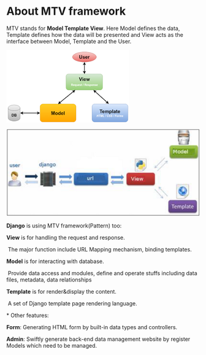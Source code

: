 # About MTV framework

MTV stands for **Model Template View**.
Here Model defines the data, Template defines how the data will be presented and View acts as the interface between Model, Template and the User.

![](https://raw.githubusercontent.com/ssyctlm/python_learning/master/Imagebed/MTV.png)

![MVT Pattern](https://github.com/ssyctlm/python_learning/blob/master/Imagebed/django_mvc_mvt_pattern.jpg?raw=true)

**Django** is using MTV framework(Pattern) too:

**View** is for handling the request and response.

​	The major function include URL Mapping mechanism, binding templates.

**Model** is for interacting with database.

​	Provide data access and modules, define and operate stuffs including data files,  metadata, data relationships

**Template** is for render&display the content.

​	A set of Django template page rendering language.

\* Other features:

**Form**: Generating HTML form by built-in data types and controllers.

**Admin**: Swiftly generate back-end data management website by register Models which need to be managed.